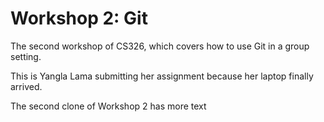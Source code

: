 # Workshop 2: Git
The second workshop of CS326, which covers how to use Git in a group setting.

This is Yangla Lama submitting her assignment because her laptop finally arrived.

The second clone of Workshop 2 has more text
